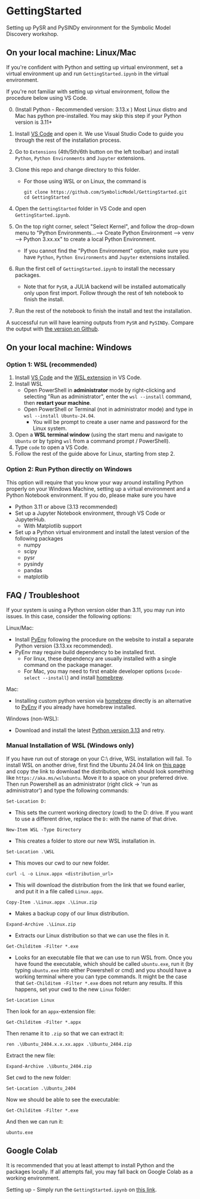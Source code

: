 # GettingStarted
Setting up PySR and PySINDy environment for the Symbolic Model Discovery workshop.

## On your local machine: Linux/Mac
If you're confident with Python and setting up virtual environment, set a virtual environment up and run `GettingStarted.ipynb` in the virtual environment. 

If you're not familiar with setting up virtual environment, follow the procedure below using VS Code.

0. (Install Python - Recommended version: 3.13.x )
   Most Linux distro and Mac has python pre-installed. You may skip this step if your Python version is 3.11+

1. Install [VS Code](https://code.visualstudio.com/Download) and open it.
    We use Visual Studio Code to guide you through the rest of the installation process.

2. Go to `Extensions` (4th/5th/6th button on the left toolbar) and install `Python`, `Python Environments` and `Jupyter` extensions.

3. Clone this repo and change directory to this folder.

   - For those using WSL or on Linux, the command is

     ```
     git clone https://github.com/SymbolicModel/GettingStarted.git
     cd GettingStarted
     ```

4. Open the `GettingStarted` folder in VS Code and open `GettingStarted.ipynb`.

5. On the top right corner, select "Select Kernel", and follow the drop-down menu to "Python Environments...--> Create Python Environment --> venv --> Python 3.xx.xx" to create a local Python Environment.

   - If you cannot find the "Python Environment" option, make sure you have `Python`, `Python Environments` and `Jupyter` extensions installed.

6. Run the first cell of `GettingStarted.ipynb` to install the necessary packages.

   - Note that for `PySR`, a JULIA backend will be installed automatically only upon first import. Follow through the rest of teh notebook to finish the install.


7. Run the rest of the notebook to finish the install and test the installation.

A successful run will have learning outputs from `PySR` and `PySINDy`. Compare the output with [the version on Github](GettingStarted.ipynb). 
## On your local machine: Windows
### Option 1: WSL (recommended)

1. Install [VS Code](https://code.visualstudio.com/Download) and the [WSL extension](https://marketplace.visualstudio.com/items?itemName=ms-vscode-remote.remote-wsl) in VS Code.
2. Install WSL
   - Open PowerShell in **administrator** mode by right-clicking and selecting "Run as administrator", enter the `wsl --install` command, then **restart your machine**.
   - Open PowerShell or Terminal (not in administrator mode) and type in `wsl --install Ubuntu-24.04`.
     - You will be prompt to create a user name and password for the Linux system.
3. Open a **WSL terminal window** (using the start menu and navigate to `Ubuntu` or by typing `wsl` from a command prompt / PowerShell).
4. Type `code` to open a VS Code. 
5. Follow the rest of the guide above for Linux, starting from step 2.

### Option 2: Run Python directly on Windows

This option will require that you know your way around installing Python properly on your Windows Machine, setting up a virtual environment and a Python Notebook environment. If you do, please make sure you have

- Python 3.11 or above (3.13 recommended)
- Set up a Jupyter Notebook environment, through VS Code or JupyterHub.
  - With Matplotlib support
- Set up a Python virtual environment and install the latest version of the following packages
  - numpy
  - scipy
  - pysr
  - pysindy
  - pandas
  - matplotlib


## FAQ / Troubleshoot
If your system is using a Python version older than 3.11, you may run into issues. In this case, consider the following options:

Linux/Mac:
- Install [PyEnv](https://github.com/pyenv/pyenv) following the procedure on the website to install a separate Python version (3.13.xx recommended).
- PyEnv may require build dependency to be installed first.
  - For linux, these dependency are usually installed with a single command on the package manager.
  - For Mac, you may need to first enable developer options (`xcode-select --install`) and install [homebrew](https://brew.sh).


Mac:
- Installing custom python version via [homebrew](https://docs.brew.sh/Homebrew-and-Python) directly is an alternative to [PyEnv](https://github.com/pyenv/pyenv) if you already have homebrew installed.
  

Windows (non-WSL):
- Download and install the latest [Python version 3.13](https://www.python.org/downloads/windows/) and retry.

### Manual Installation of WSL (Windows only)
If you have run out of storage on your C:\ drive, WSL installation will fail. To install WSL on another drive, first find the Ubuntu 24.04 link on [this page](https://learn.microsoft.com/en-us/windows/wsl/install-manual#downloading-distributions) and copy the link to download the distribution, which should look something like `https://aka.ms/wslubuntu`. Move it to a space on your preferred drive. Then run Powershell as an administrator (right click -> 'run as administrator') and type the following commands: 

```
Set-Location D:
```
   - This sets the current working directory (cwd) to the D: drive. If you want to use a different drive, replace the `D:` with the name of that drive.
```
New-Item WSL -Type Directory
```
   - This creates a folder to store our new WSL installation in.
```
Set-Location .\WSL
```
   - This moves our cwd to our new folder.
```
curl -L -o Linux.appx <distribution_url>
```
   - This will download the distribution from the link that we found earlier, and put it in a file called `Linux.appx`.
```
Copy-Item .\Linux.appx .\Linux.zip
```
   - Makes a backup copy of our linux distribution.
```
Expand-Archive .\Linux.zip
```
   - Extracts our Linux distribution so that we can use the files in it.
```
Get-Childitem -Filter *.exe
```
   - Looks for an executable file that we can use to run WSL from.
Once you have found the executable, which should be called `ubuntu.exe`, run it (by typing `ubuntu.exe` into either Powershell or cmd) and you should have a working terminal where you can type commands.
It might be the case that `Get-Childitem -Filter *.exe` does not return any results. If this happens, set your cwd to the new `Linux` folder:
```
Set-Location Linux
```
Then look for an `appx`-extension file:
```
Get-Childitem -Filter *.appx
```
Then rename it to `.zip` so that we can extract it:
```
ren .\Ubuntu_2404.x.x.xx.appx .\Ubuntu_2404.zip
```
Extract the new file:
```
Expand-Archive .\Ubuntu_2404.zip
```
Set cwd to the new folder:
```
Set-Location .\Ubuntu_2404
```
Now we should be able to see the executable:
```
Get-Childitem -Filter *.exe
```
And then we can run it:
```
ubuntu.exe
```
  
## Google Colab
It is recommended that you at least attempt to install Python and the packages locally. If all attempts fail, you may fall back on Google Colab as a working environment.

Setting up - Simply run the `GettingStarted.ipynb` on [this link](https://colab.research.google.com/github/SymbolicModel/GettingStarted/blob/main/GettingStarted.ipynb).
